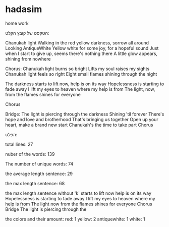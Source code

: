 # hadasim
home work

הטקסט של קובץ הקלט:

Chanukah light
Walking in the red yellow darkness, sorrow all around
Looking AntiqueWhite Yellow white for some joy, for a hopeful sound
Just when I start to give up, seems there's nothing there
A little glow appears, shining from nowhere

Chorus:
Chanukah light burns so bright
Lifts my soul raises my sights
Chanukah light feels so right
Eight small flames shining through the night

The darkness starts to lift now, help is on its way
Hopelessness is starting to fade away
I lift my eyes to heaven where my help is from
The light, now, from the flames shines for everyone

Chorus

Bridge:
The light is piercing through the darkness
Shining 'til forever
There's hope and love and brotherhood
That's bringing us together
Open up your heart, make a brand new start
Chanukah's the time to take part
Chorus



הפלט:

total lines: 27

nuber of the words: 139

The number of unique words: 74

the average length sentence: 29

the max length sentence: 68


the max length sentence without 'k'
starts to lift now help is on its way Hopelessness is starting to fade away I lift my eyes to heaven where my help is from The light now from the flames shines for everyone Chorus Bridge The light is piercing through the

the colors and their amount:
red: 1
yellow: 2
antiquewhite: 1
white: 1
